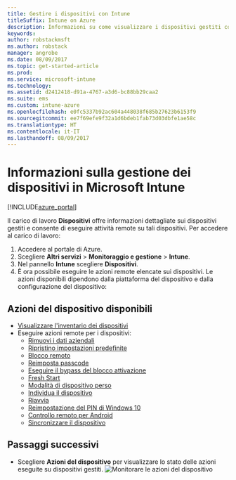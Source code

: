 ```yaml
---
title: Gestire i dispositivi con Intune
titleSuffix: Intune on Azure
description: Informazioni su come visualizzare i dispositivi gestiti con Intune ed eseguire diverse operazioni su tali dispositivi."
keywords: 
author: robstackmsft
ms.author: robstack
manager: angrobe
ms.date: 08/09/2017
ms.topic: get-started-article
ms.prod: 
ms.service: microsoft-intune
ms.technology: 
ms.assetid: d2412418-d91a-4767-a3d6-bc88bb29caa2
ms.suite: ems
ms.custom: intune-azure
ms.openlocfilehash: e0fc5337b92ac604a448038f685b27623b6153f9
ms.sourcegitcommit: ee7f69efe9f32a1d6bdeb1fab73d03dbfe1ae58c
ms.translationtype: HT
ms.contentlocale: it-IT
ms.lasthandoff: 08/09/2017
---
```

# <a name="what-is-microsoft-intune-device-management"></a>Informazioni sulla gestione dei dispositivi in Microsoft Intune


[!INCLUDE[azure_portal](./includes/azure_portal.md)]

Il carico di lavoro **Dispositivi** offre informazioni dettagliate sui dispositivi gestiti e consente di eseguire attività remote su tali dispositivi. Per accedere al carico di lavoro:

1. Accedere al portale di Azure.
2. Scegliere **Altri servizi** > **Monitoraggio e gestione** > **Intune**.
3. Nel pannello **Intune** scegliere **Dispositivi**.
4. È ora possibile eseguire le azioni remote elencate sui dispositivi. Le azioni disponibili dipendono dalla piattaforma del dispositivo e dalla configurazione del dispositivo:

## <a name="available-device-actions"></a>Azioni del dispositivo disponibili

- [Visualizzare l'inventario dei dispositivi](device-inventory.md)
- Eseguire azioni remote per i dispositivi:
    - [Rimuovi i dati aziendali](device-company-data-remove.md) 
    - [Ripristino impostazioni predefinite](device-factory-reset.md)
    - [Blocco remoto](device-remote-lock.md)
    - [Reimposta passcode](device-passcode-reset.md)
    - [Eseguire il bypass del blocco attivazione](device-activation-lock-bypass.md)
    - [Fresh Start](device-fresh-start.md)
    - [Modalità di dispositivo perso](device-lost-mode.md)
    - [Individua il dispositivo](device-locate.md)
    - [Riavvia](device-restart.md)
    - [Reimpostazione del PIN di Windows 10](device-windows-pin-reset.md)
    - [Controllo remoto per Android](device-profile-android-teamviewer.md)
    - [Sincronizzare il dispositivo](device-sync.md)


## <a name="next-steps"></a>Passaggi successivi

- Scegliere **Azioni del dispositivo** per visualizzare lo stato delle azioni eseguite su dispositivi gestiti. 
![Monitorare le azioni del dispositivo](./media/monitor-device-actions.png)
